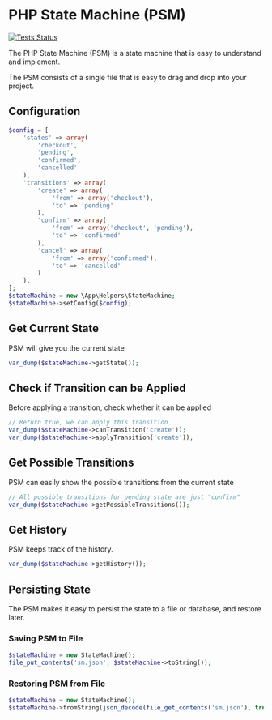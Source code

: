 # PHP State Machine (PSM)


[![Tests Status](https://github.com/lesichkovm/php-state-machine/actions/workflows/test.yml/badge.svg?branch=master)](https://github.com/lesichkovm/php-state-machine/actions/workflows/test.yml)

The PHP State Machine (PSM) is a state machine that is easy to understand and implement.

The PSM consists of a single file that is easy to drag and drop into your project.

## Configuration

```php
$config = [
    'states' => array(
        'checkout',
        'pending',
        'confirmed',
        'cancelled'
    ),
    'transitions' => array(
        'create' => array(
            'from' => array('checkout'),
            'to' => 'pending'
        ),
        'confirm' => array(
            'from' => array('checkout', 'pending'),
            'to' => 'confirmed'
        ),
        'cancel' => array(
            'from' => array('confirmed'),
            'to' => 'cancelled'
        )
    ),
];
$stateMachine = new \App\Helpers\StateMachine;
$stateMachine->setConfig($config);
```

## Get Current State

PSM will give you the current state

```php
var_dump($stateMachine->getState());
```

## Check if Transition can be Applied

Before applying a transition, check whether it can be applied

```php
// Return true, we can apply this transition
var_dump($stateMachine->canTransition('create'));
var_dump($stateMachine->applyTransition('create'));
```

## Get Possible Transitions

PSM can easily show the possible transitions from the current state

```php
// All possible transitions for pending state are just "confirm"
var_dump($stateMachine->getPossibleTransitions());
```

## Get History

PSM keeps track of the history.

```php
var_dump($stateMachine->getHistory());
```

## Persisting State

The PSM makes it easy to persist the state to a file or database, and restore later.

### Saving PSM to File

```php
$stateMachine = new StateMachine();
file_put_contents('sm.json', $stateMachine->toString());
```

### Restoring PSM from File

```php
$stateMachine = new StateMachine();
$stateMachine->fromString(json_decode(file_get_contents('sm.json'), true));
```
